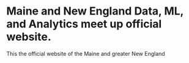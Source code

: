 # Maine and New England Data, ML, and Analytics meet up official website.
This the official website of the Maine and greater New England 
